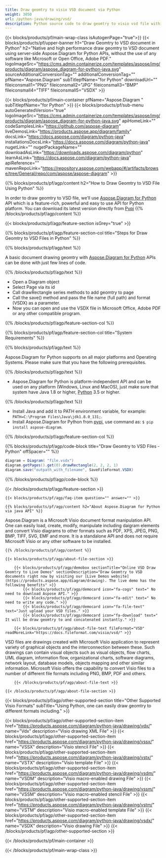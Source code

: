 ```yaml
---
title: Draw geomtry to visio VSD document via Python 
weight: 3050
url: /python-java/drawing/vsd/ 
description: Python source code to draw geomtry to visio vsd file within any Python based application.
---
```


{{< blocks/products/pf/main-wrap-class isAutogenPage="true">}}
{{< blocks/products/pf/upper-banner h1="Draw Geomtry to VSD document in Python" h2="Native and high performance draw geomtry to VSD document using server-side Aspose.Diagram for Python APIs, without the use of any software like Microsoft or Open Office, Adobe PDF." logoImageSrc="https://cms.admin.containerize.com/templates/aspose/img/products/diagram/aspose_diagram-for-python-java.svg" sourceAdditionalConversionTag="" additionalConversionTag="" pfName="Aspose.Diagram" subTitlepfName="for Python" downloadUrl="" fileiconsmall1="PNG" fileiconsmall2="JPG" fileiconsmall3="BMP" fileiconsmall4="TIFF" fileiconsmall5="VSDX" >}}

{{< blocks/products/pf/main-container pfName="Aspose.Diagram " subTitlepfName="for Python" >}}
{{< blocks/products/pf/sub-menu autoGeneratedVersion="true" logoImageSrc="https://cms.admin.containerize.com/templates/aspose/img/products/diagram/aspose_diagram-for-python-java.svg" apiHomeLink="" codeSamplesLink="https://github.com/aspose-diagram" liveDemosLink="https://products.aspose.app/diagram/family" docsLink="https://docs.aspose.com/diagram/python-java" installationsDocsLink="https://docs.aspose.com/diagram/python-java" nugetLink="" nugetPackageName="" downloadAsLink="https://downloads.aspose.com/diagram/python" learnAsLink="https://docs.aspose.com/diagram/python-java" apiReference="" mavenRepoLink="https://repository.aspose.com/webapp/#/artifacts/browse/tree/General/repo/com/aspose/aspose-diagram" >}}

{{% blocks/products/pf/agp/content h2="How to Draw Geomtry to VSD File Using Python" %}}

 In order to draw geomtry to VSD file, we’ll use
 [Aspose.Diagram for Python](https://products.aspose.com/diagram/python-java/) 
 API which is a feature-rich, powerful and easy to use API for Python platform. You can download its latest version directly from
[Pypi](https://pypi.org/project/aspose-diagram/) 
{{% /blocks/products/pf/agp/content %}}

{{< blocks/products/pf/agp/feature-section isGrey="true" >}}

{{% blocks/products/pf/agp/feature-section-col title="Steps for Draw Geomtry to VSD Files in Python" %}}

{{% blocks/products/pf/agp/text %}}

 A basic document drawing geomtry with
[Aspose.Diagram for Python](https://products.aspose.com/diagram/python-java) 
 APIs can be done with just few lines of code.

{{% /blocks/products/pf/agp/text %}}

+  Open a Diagram object
+  Select Page via its id
+  Call drawRectangle series methods to add geomtry to page
+  Call the save() method and pass the file name (full path) and format (VSDX) as a parameter.
+  Now you can open and use the VSDX file in Microsoft Office, Adobe PDF or any other compatible program.

{{% /blocks/products/pf/agp/feature-section-col %}}

{{% blocks/products/pf/agp/feature-section-col title="System Requirements" %}}

{{% blocks/products/pf/agp/text %}}

 Aspose.Diagram for Python supports on all major platforms and Operating Systems. Please make sure that you have the following prerequisites.

{{% /blocks/products/pf/agp/text %}}

-  Aspose.Diagram for Python is platform-independent API and can be used on any platform (Windows, Linux and MacOS), just make sure that system have Java 1.8 or higher, [Python](https://www.python.org/downloads/) 3.5 or higher. 

{{% /blocks/products/pf/agp/text %}}

- Install Java and add it to PATH environment variable, for example: <code>PATH=C:\Program Files\Java\jdk1.8.0_131;</code>.
- Install Aspose.Diagram for Python from <a href="https://pypi.org/project/aspose-diagram/">pypi</a>, use command as: <code>$ pip install aspose-diagram</code>.

{{% /blocks/products/pf/agp/feature-section-col %}}

{{% blocks/products/pf/agp/code-block title="Draw Geomtry to VSD Files - Python" offSpacer="" %}}

```cs
diagram = Diagram( "file.vsdx")
diagram.getPages().get(0).drawRectangle(2, 2, 2, 1)
diagram.save("outpath_with_filename", SaveFileFormat.VSDX)

```


{{% /blocks/products/pf/agp/code-block %}}

{{< /blocks/products/pf/agp/feature-section >}}

    {{< blocks/products/pf/agp/faq-item question="" answer="" >}}


<!-- aboutfile Starts -->

    {{% blocks/products/pf/agp/content h2="About Aspose.Diagram for Python via java API" %}}

 Aspose.Diagram is a Microsoft Visio document format manipulation API. One can easily load, create, modify, manipulate including daigram elements and convert Visio diagrams to other formats such as PDF, XPS, JPEG, PNG, BMP, TIFF, SVG, EMF and more. It is a standalone API and does not require Microsoft Visio or any other software to be installed.  



    {{% /blocks/products/pf/agp/content %}}
    
    {{< blocks/products/pf/agp/about-file-section >}}
    
        {{< blocks/products/pf/agp/demobox sectionTitle="Online VSD Draw Geomtry to Live Demos" sectionDescription="Draw Geomtry to VSD documents right now by visiting our [Live Demos website](https://products.aspose.app/diagram/drawing). The live demo has the following benefits" >}}
            {{< blocks/products/pf/agp/democard icon="fa-cogs" text=" No need to download Aspose API." >}}
            {{< blocks/products/pf/agp/democard icon="fa-edit" text=" No need to write any code." >}}
            {{< blocks/products/pf/agp/democard icon="fa-file-text" text="Just upload your VSD files." >}}
            {{< blocks/products/pf/agp/democard icon="fa-download" text=" It will be draw geomtry to and concatenated instantly." >}}
    
        {{< blocks/products/pf/agp/about-file-text fileFormat="VSD" readMoreLink="https://docs.fileformat.com/visio/vsd/" >}}
VSD files are drawings created with Microsoft Visio application to represent variety of graphical objects and the interconnection between these. Such drawings can contain visual objects such as visual objects, flow charts, UML diagram, information flow, organizational charts, software diagrams, network layout, database models, objects mapping and other similar information. Microsoft Visio offers the capability to convert Visio files to a number of different file formats including PNG, BMP, PDF and others. 

        {{< /blocks/products/pf/agp/about-file-text >}}
    
    {{< /blocks/products/pf/agp/about-file-section >}}

<!-- aboutfile Ends -->

{{< blocks/products/pf/agp/other-supported-section title="Other Supported Visio Formats" subTitle="Using Python, one can easily draw geomtry to different formats including." >}}

{{< blocks/products/pf/agp/other-supported-section-item href="https://products.aspose.com/diagram/python-java/drawing/vdx/" name="Vdx" description="Visio drawing XML File" >}}
{{< blocks/products/pf/agp/other-supported-section-item href="https://products.aspose.com/diagram/python-java/drawing/vssx/" name="VSSX" description="Visio stencil File" >}}
{{< blocks/products/pf/agp/other-supported-section-item href="https://products.aspose.com/diagram/python-java/drawing/vstx/" name="VSTX" description="Visio template File" >}}
{{< blocks/products/pf/agp/other-supported-section-item href="https://products.aspose.com/diagram/python-java/drawing/vsdm/" name="VSDM" description="Visio macro-enabled drawing File" >}}
{{< blocks/products/pf/agp/other-supported-section-item href="https://products.aspose.com/diagram/python-java/drawing/vssm/" name="VSSM" description="Visio macro-enabled stencil File" >}}
{{< blocks/products/pf/agp/other-supported-section-item href="https://products.aspose.com/diagram/python-java/drawing/vstm/" name="VSTM" description="Visio macro-enabled template File" >}}
{{< blocks/products/pf/agp/other-supported-section-item href="https://products.aspose.com/diagram/python-java/drawing/vsdx/" name="VSDX" description="Visio drawing File" >}}
{{< /blocks/products/pf/agp/other-supported-section >}}

{{< /blocks/products/pf/main-container >}}
    
{{< /blocks/products/pf/main-wrap-class >}}